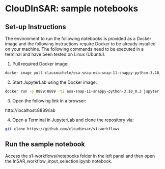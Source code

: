 # ClouDInSAR: sample notebooks

## Set-up Instructions

The environment to run the following notebooks is provided as a Docker image and the following instructions require Docker to be already installed on your machine. The following commands need to be executed in a terminal and have been tested on Linux (Ubuntu).

1. Pull required Docker image:

```sh
docker image pull clausmichele/esa-snap:esa-snap-11-snappy-python-3.10_0.3
```

2. Start JupyterLab using the Docker image:

```sh
docker run -p 8889:8889 -ti esa-snap-11-snappy-python-3.10_0.3 jupyter lab --ip=0.0.0.0 --port 8889 --no-browser --allow-root --NotebookApp.token='' --NotebookApp.password=''
```

3. Open the following link in a browser:

http://localhost:8889/lab

4. Open a Terminal in JupyterLab and clone the repository via:

```sh
git clone https://github.com/cloudinsar/s1-workflows
```

## Run the sample notebook

Access the s1-workflows/notebooks folder in the left panel and then open the InSAR_workflow_input_selection.ipynb notebook.